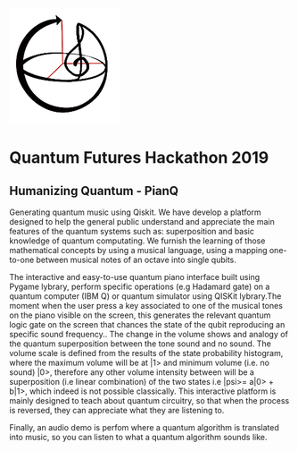 ![Image of Logo](logo.png)
# Quantum Futures Hackathon 2019
## Humanizing Quantum - PianQ

Generating quantum music using Qiskit. 
We have develop a platform designed to help the general public understand and appreciate the main features of the quantum systems such as: superposition and basic knowledge of quantum computating. We furnish the learning of those mathematical concepts by using a musical language, using a mapping one-to-one between musical notes of an octave into single qubits.

The interactive and easy-to-use quantum piano interface built using Pygame lybrary, perform specific operations (e.g Hadamard gate) on a quantum computer (IBM Q) or quantum simulator using QISKit lybrary.The moment when the user press a key associated to one of the musical tones on the piano visible on the screen, this generates the relevant quantum logic gate on the screen that chances the state of the qubit reproducing an specific sound frequency..
The change in the volume shows and analogy of the quantum superposition between the tone sound and no sound. The volume scale  is defined from the results of the state probability histogram, where the maximum volume will be at |1> and minimum volume (i.e. no sound) |0>, therefore any other volume intensity between will be a superposition (i.e linear combination) of the two states i.e |psi>= a|0> + b|1>, which indeed is not possible classically. 
This interactive platform is mainly designed to teach about quantum circuitry, so that when the process is reversed, they can appreciate what they are listening to. 

Finally, an audio demo is perfom where a quantum algorithm is translated into music, so you can listen to what a quantum algorithm sounds like.
